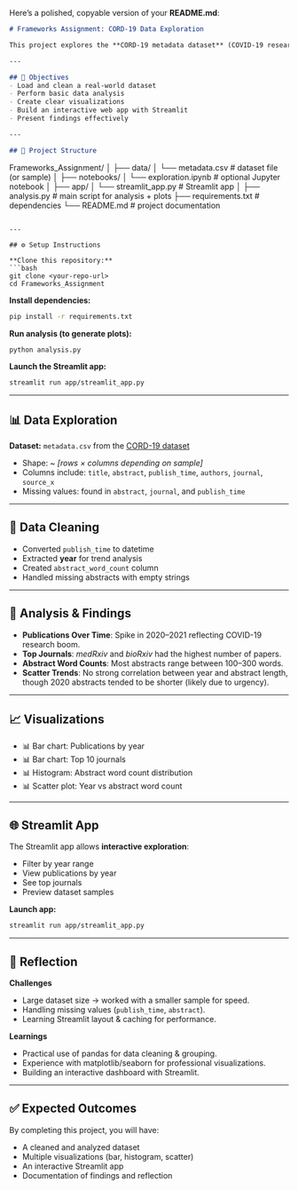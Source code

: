 Here’s a polished, copyable version of your **README.md**:

```markdown
# Frameworks Assignment: CORD-19 Data Exploration

This project explores the **CORD-19 metadata dataset** (COVID-19 research papers) using **pandas**, **matplotlib**, and **seaborn**, and presents the results through a simple **Streamlit web application**.

---

## 🎯 Objectives
- Load and clean a real-world dataset  
- Perform basic data analysis  
- Create clear visualizations  
- Build an interactive web app with Streamlit  
- Present findings effectively  

---

## 📂 Project Structure
```

Frameworks\_Assignment/
│
├── data/
│   └── metadata.csv        # dataset file (or sample)
│
├── notebooks/
│   └── exploration.ipynb   # optional Jupyter notebook
│
├── app/
│   └── streamlit\_app.py    # Streamlit app
│
├── analysis.py             # main script for analysis + plots
├── requirements.txt        # dependencies
└── README.md               # project documentation

````

---

## ⚙️ Setup Instructions

**Clone this repository:**
```bash
git clone <your-repo-url>
cd Frameworks_Assignment
````

**Install dependencies:**

```bash
pip install -r requirements.txt
```

**Run analysis (to generate plots):**

```bash
python analysis.py
```

**Launch the Streamlit app:**

```bash
streamlit run app/streamlit_app.py
```

---

## 📊 Data Exploration

**Dataset:** `metadata.csv` from the [CORD-19 dataset](https://www.kaggle.com/allen-institute-for-ai/CORD-19-research-challenge)

* Shape: \~ *\[rows × columns depending on sample]*
* Columns include: `title`, `abstract`, `publish_time`, `authors`, `journal`, `source_x`
* Missing values: found in `abstract`, `journal`, and `publish_time`

---

## 🧹 Data Cleaning

* Converted `publish_time` to datetime
* Extracted **year** for trend analysis
* Created `abstract_word_count` column
* Handled missing abstracts with empty strings

---

## 🔎 Analysis & Findings

* **Publications Over Time**: Spike in 2020–2021 reflecting COVID-19 research boom.
* **Top Journals**: *medRxiv* and *bioRxiv* had the highest number of papers.
* **Abstract Word Counts**: Most abstracts range between 100–300 words.
* **Scatter Trends**: No strong correlation between year and abstract length, though 2020 abstracts tended to be shorter (likely due to urgency).

---

## 📈 Visualizations

* 📊 Bar chart: Publications by year
* 📊 Bar chart: Top 10 journals
* 📊 Histogram: Abstract word count distribution
* 📊 Scatter plot: Year vs abstract word count

---

## 🌐 Streamlit App

The Streamlit app allows **interactive exploration**:

* Filter by year range
* View publications by year
* See top journals
* Preview dataset samples

**Launch app:**

```bash
streamlit run app/streamlit_app.py
```

---

## 📝 Reflection

**Challenges**

* Large dataset size → worked with a smaller sample for speed.
* Handling missing values (`publish_time`, `abstract`).
* Learning Streamlit layout & caching for performance.

**Learnings**

* Practical use of pandas for data cleaning & grouping.
* Experience with matplotlib/seaborn for professional visualizations.
* Building an interactive dashboard with Streamlit.

---

## ✅ Expected Outcomes

By completing this project, you will have:

* A cleaned and analyzed dataset
* Multiple visualizations (bar, histogram, scatter)
* An interactive Streamlit app
* Documentation of findings and reflection

